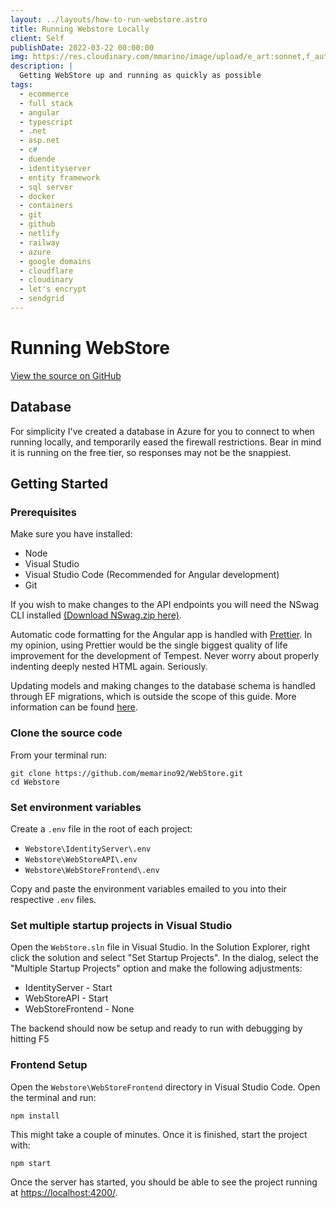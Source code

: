 ```yaml
---
layout: ../layouts/how-to-run-webstore.astro
title: Running Webstore Locally
client: Self
publishDate: 2022-03-22 00:00:00
img: https://res.cloudinary.com/mmarino/image/upload/e_art:sonnet,f_auto,q_auto/v1647571680/webstore_screenshot_lx9vbf.png
description: |
  Getting WebStore up and running as quickly as possible
tags:
  - ecommerce
  - full stack
  - angular
  - typescript
  - .net
  - asp.net
  - c#
  - duende
  - identityserver
  - entity framework
  - sql server
  - docker
  - containers
  - git
  - github
  - netlify
  - railway
  - azure
  - google domains
  - cloudflare
  - cloudinary
  - let's encrypt
  - sendgrid
---
```


# Running WebStore

[View the source on GitHub](https://github.com/memarino92/WebStore)  


## Database

For simplicity I've created a database in Azure for you to connect to when running locally, and temporarily eased the firewall restrictions. Bear in mind it is running on the free tier, so responses may not be the snappiest.

## Getting Started

### Prerequisites

Make sure you have installed:
- Node
- Visual Studio
- Visual Studio Code (Recommended for Angular development)
- Git

If you wish to make changes to the API endpoints you will need the NSwag CLI installed [(Download NSwag.zip here)](https://github.com/RicoSuter/NSwag/releases). 

Automatic code formatting for the Angular app is handled with [Prettier](https://prettier.io/). In my opinion, using Prettier would be the single biggest quality of life improvement for the development of Tempest. Never worry about properly indenting deeply nested HTML again. Seriously.

Updating models and making changes to the database schema is handled through EF migrations, which is outside the scope of this guide. More information can be found [here](https://docs.microsoft.com/en-us/ef/core/managing-schemas/migrations/?tabs=dotnet-core-cli).

### Clone the source code

From your terminal run:
```
git clone https://github.com/memarino92/WebStore.git
cd Webstore
```

### Set environment variables

Create a `.env` file in the root of each project:

 - `Webstore\IdentityServer\.env`
 - `Webstore\WebStoreAPI\.env`
 - `Webstore\WebStoreFrontend\.env`

Copy and paste the environment variables emailed to you into their respective `.env` files.

### Set multiple startup projects in Visual Studio

Open the `WebStore.sln` file in Visual Studio. In the Solution Explorer, right click the solution and select "Set Startup Projects". In the dialog, select the "Multiple Startup Projects" option and make the following adjustments:

- IdentityServer - Start
- WebStoreAPI - Start
- WebStoreFrontend - None

The backend should now be setup and ready to run with debugging by hitting F5

### Frontend Setup

Open the `Webstore\WebStoreFrontend` directory in Visual Studio Code. Open the terminal and run: 

```
npm install
```

This might take a couple of minutes. Once it is finished, start the project with:

```
npm start
```

Once the server has started, you should be able to see the project running at [https://localhost:4200/](https://localhost:4200).
